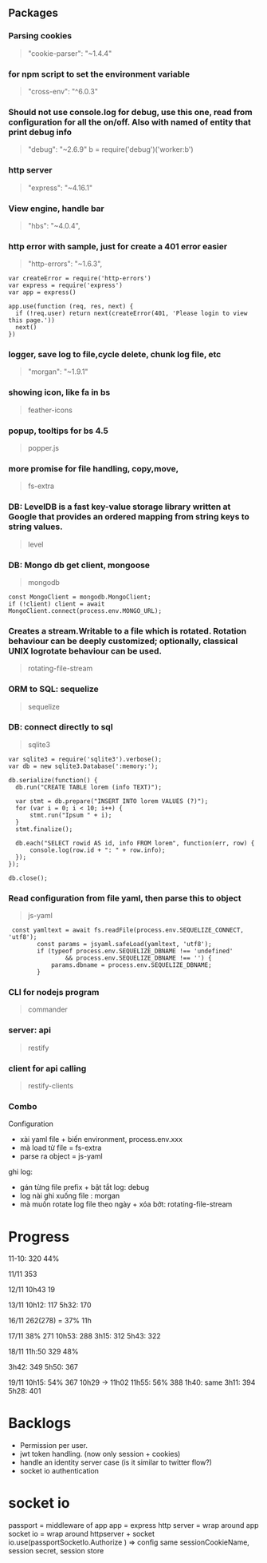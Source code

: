 ## Packages
### Parsing cookies
> "cookie-parser": "~1.4.4"


### for npm script to set the environment variable
> "cross-env": "^6.0.3"


### Should not use console.log for debug, use this one, read from configuration for all the on/off. Also with named of entity that print debug info
> "debug": "~2.6.9"
> b = require('debug')('worker:b')




### http server
>  "express": "~4.16.1"



### View engine, handle bar
>    "hbs": "~4.0.4",

### http error with sample, just for create a 401 error easier
>    "http-errors": "~1.6.3",



```
var createError = require('http-errors')
var express = require('express')
var app = express()
 
app.use(function (req, res, next) {
  if (!req.user) return next(createError(401, 'Please login to view this page.'))
  next()
})
```

### logger, save log to file,cycle delete, chunk log file, etc
>    "morgan": "~1.9.1"

### showing icon, like fa in bs
> feather-icons

### popup, tooltips for bs 4.5
> popper.js

### more promise for file handling, copy,move, 
> fs-extra

### DB: LevelDB is a fast key-value storage library written at Google that provides an ordered mapping from string keys to string values.
> level

### DB: Mongo db get client, mongoose
> mongodb

```
const MongoClient = mongodb.MongoClient;
if (!client) client = await MongoClient.connect(process.env.MONGO_URL);
```

### Creates a stream.Writable to a file which is rotated. Rotation behaviour can be deeply customized; optionally, classical UNIX logrotate behaviour can be used.
> rotating-file-stream

### ORM to SQL: sequelize
> sequelize

### DB: connect directly to sql
> sqlite3
```
var sqlite3 = require('sqlite3').verbose();
var db = new sqlite3.Database(':memory:');
 
db.serialize(function() {
  db.run("CREATE TABLE lorem (info TEXT)");
 
  var stmt = db.prepare("INSERT INTO lorem VALUES (?)");
  for (var i = 0; i < 10; i++) {
      stmt.run("Ipsum " + i);
  }
  stmt.finalize();
 
  db.each("SELECT rowid AS id, info FROM lorem", function(err, row) {
      console.log(row.id + ": " + row.info);
  });
});
 
db.close();
```

### Read configuration from file yaml, then parse this to object
> js-yaml

```
 const yamltext = await fs.readFile(process.env.SEQUELIZE_CONNECT, 'utf8');
        const params = jsyaml.safeLoad(yamltext, 'utf8');
        if (typeof process.env.SEQUELIZE_DBNAME !== 'undefined'
                && process.env.SEQUELIZE_DBNAME !== '') {
            params.dbname = process.env.SEQUELIZE_DBNAME;
        }
```

### CLI for nodejs program

> commander

### server: api
> restify

### client for api calling
> restify-clients

### Combo
Configuration
- xài yaml file  + biến environment, process.env.xxx
- mà load từ file = fs-extra
- parse ra object = js-yaml

ghi log:
- gán từng file prefix + bật tắt log: debug
- log nài ghi xuống file : morgan
- mà muốn rotate log file theo ngày + xóa bớt: rotating-file-stream

# Progress
11-10: 320
44%

11/11 353

12/11
10h43 19

13/11
10h12: 117
5h32: 170

16/11
262(278) = 37% 11h

17/11 
38% 271 
10h53: 288
3h15: 312
5h43: 322

18/11
11h:50 329 48%

3h42: 349
5h50: 367

19/11
10h15: 54% 367
10h29 -> 11h02
11h55: 56% 388
1h40: same
3h11: 394
5h28: 401
# Backlogs
- Permission per user.
- jwt token handling. (now only session + cookies)
- handle an identity server case (is it similar to twitter flow?)
- socket io authentication

# socket io
passport = middleware of app
app = express
http server = wrap around app
socket io = wrap around httpserver
    + socket io.use(passportSocketIo.Authorize ) => config same sessionCookieName, session secret, session store

